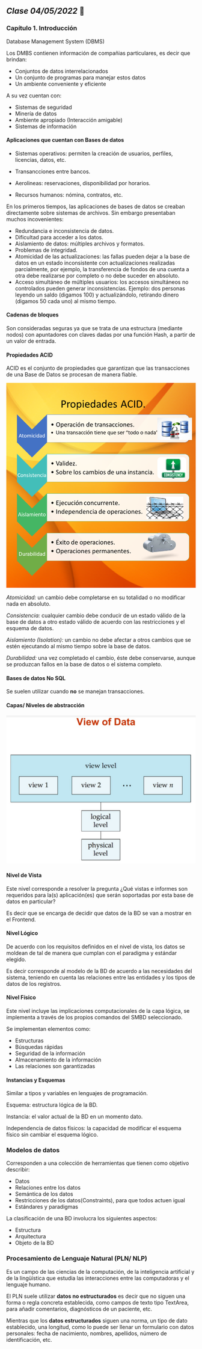 ## *Clase 04/05/2022* :date:

### Capítulo 1. Introducción 

Database Management System (DBMS) 

Los DMBS contienen información de compañias particulares, es decir que brindan:

- Conjuntos de datos interrelacionados
- Un conjunto de programas para manejar estos datos
- Un ambiente conveniente y eficiente 

A su vez cuentan con:

- Sistemas de seguridad 
- Minería de datos 
- Ambiente apropiado (Interacción amigable)
- Sistemas de información

#### Aplicaciones que cuentan con Bases de datos

- Sistemas operativos: permiten la creación de usuarios, perfiles, licencias, datos, etc. 

- Transancciones entre bancos.

- Aerolineas: reservaciones, disponibilidad por horarios.

- Recursos humanos: nómina, contratos, etc.

En los primeros tiempos, las aplicaciones de bases de datos se creaban directamente sobre
sistemas de archivos. Sin embargo presentaban muchos incovenientes: 

- Redundancia e inconsistencia de datos.
- Dificultad para acceder a los datos.
- Aislamiento de datos: múltiples archivos y formatos.
- Problemas de integridad.
- Atomicidad de las actualizaciones: las fallas pueden dejar a la base de datos en un estado inconsistente con actualizaciones realizadas parcialmente, por ejemplo, la transferencia de fondos de una cuenta a otra debe realizarse por completo o no debe suceder en absoluto.
- Acceso simultáneo de múltiples usuarios:  los accesos simultáneos no controlados pueden generar inconsistencias. Ejemplo: dos personas leyendo un saldo (digamos 100) y actualizándolo, retirando dinero (digamos 50 cada uno) al mismo tiempo.


#### Cadenas de bloques

Son consideradas seguras ya que se trata de una estructura (mediante nodos) con apuntadores con claves dadas por una función Hash, a partir de un valor de entrada. 

#### Propiedades ACID

ACID es el conjunto de propiedades que garantizan que las transacciones de una Base de Datos se procesan de manera fiable.

<img src="../Imagenes/ACID.png">


*Atomicidad:* un cambio debe completarse en su totalidad o no modificar nada en absoluto.

*Consistencia:* cualquier cambio debe conducir de un estado válido de la base de datos a otro estado válido de acuerdo con las restricciones y el esquema de datos.

*Aislamiento (Isolation):* un cambio no debe afectar a otros cambios que se estén ejecutando al mismo tiempo sobre la base de datos.

*Durabilidad:* una vez completado el cambio, éste debe conservarse, aunque se produzcan fallos en la base de datos o el sistema completo.

#### Bases de datos No SQL

Se suelen utilizar cuando **no** se manejan transacciones. 

#### Capas/ Niveles de abstracción

<img src="../Imagenes/NivelesAbstraccion.jpg">

#### Nivel de Vista 
Este nivel corresponde a resolver la pregunta ¿Qué vistas e informes son requeridos para la(s) aplicación(es) que serán soportadas por esta base de datos en particular?

Es decir que se encarga de decidir que datos de la BD se van a mostrar en el Frontend.

#### Nivel Lógico 

De acuerdo con los requisitos definidos en el nivel de vista, los datos se moldean de tal
de manera que cumplan con el paradigma y estándar elegido.  

Es decir corresponde al modelo de la BD de acuerdo a las necesidades del sistema, teniendo en cuenta las relaciones entre las entidades y los tipos de datos de los registros. 

#### Nivel Físico

Este nivel incluye las implicaciones computacionales de la capa lógica, se implementa a través de los propios comandos del SMBD seleccionado.

Se implementan elementos como:

- Estructuras
- Búsquedas rápidas
- Seguridad de la información
- Almacenamiento de la información 
- Las relaciones son garantizadas

#### Instancias y Esquemas
Similar a tipos y variables en lenguajes de programación. 

Esquema: estructura lógica de la BD. 

Instancia: el valor actual de la BD en un momento dato. 

Independencia de datos físicos: la capacidad de modificar el esquema físico sin cambiar el esquema lógico.

### Modelos de datos

Corresponden a una colección de herramientas que tienen como objetivo describir:

- Datos
- Relaciones entre los datos
- Semántica de los datos
- Restricciones de los datos(Constraints), para que todos actuen igual
- Estándares y paradigmas

La clasificación de una BD involucra los siguientes aspectos:

- Estructura
- Arquitectura
- Objeto de la BD

### Procesamiento de Lenguaje Natural (PLN/ NLP)

Es un campo de las ciencias de la computación, de la inteligencia artificial y de la lingüística que estudia las interacciones entre las computadoras y el lenguaje humano.

El PLN suele utilizar **datos no estructurados** es decir que no siguen una forma o regla concreta establecida, como campos de texto tipo TextArea, para añadir comentarios, diagnósticos de un paciente, etc. 

Mientras que los **datos estructurados** siguen una norma, un tipo de dato establecido, una longitud, como lo puede ser llenar un formulario con datos personales: fecha de nacimiento, nombres, apellidos, número de identificación, etc. 

